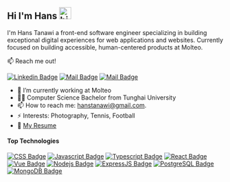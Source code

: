 ## Hi I'm Hans <img src="https://user-images.githubusercontent.com/1303154/88677602-1635ba80-d120-11ea-84d8-d263ba5fc3c0.gif" width="28px" alt="hi">

I'm Hans Tanawi a front-end software engineer specializing in building exceptional digital experiences for web applications and websites. Currently focused on building accessible, human-centered products at Molteo.

:mailbox: Reach me out!

[![Linkedin Badge](https://img.shields.io/badge/-Ignatius_Hans_Tanawi-0e76a8?style=flat&labelColor=0e76a8&logo=linkedin&logoColor=white)](https://www.linkedin.com/in/hans-tanawi/) [![Mail Badge](https://img.shields.io/badge/-@hanstanawi-e84393?style=flat&labelColor=e84393&logo=instagram&logoColor=white)](https://instagram.com/hanstanawi) [![Mail Badge](https://img.shields.io/badge/-hanstanawi-c0392b?style=flat&labelColor=c0392b&logo=gmail&logoColor=white)](mailto:hanstanawi@gmail.com)


- 🔭 I’m currently working at Molteo
- 👨‍🎓 Computer Science Bachelor from Tunghai University
- 📫 How to reach me: hanstanawi@gmail.com.
- ⚡ Interests: Photography, Tennis, Football
- 📄 [My Resume](./hans-tanawi-resume.pdf)

#### Top Technologies


 [![CSS Badge](https://img.shields.io/badge/-CSS-1572B6?style=for-the-badge&labelColor=black&logo=css3&logoColor=white)](#) [![Javascript Badge](https://img.shields.io/badge/-Javascript-F0DB4F?style=for-the-badge&labelColor=black&logo=javascript&logoColor=F0DB4F)](#) [![Typescript Badge](https://img.shields.io/badge/-Typescript-007acc?style=for-the-badge&labelColor=black&logo=typescript&logoColor=007acc)](#) [![React Badge](https://img.shields.io/badge/-React-61DBFB?style=for-the-badge&labelColor=black&logo=react&logoColor=61DBFB)](#) [![Vue Badge](https://img.shields.io/badge/-Vue.js-35495E?style=for-the-badge&labelColor=black&logo=vue.js&logoColor=4FC08D)](#)   [![Nodejs Badge](https://img.shields.io/badge/-Nodejs-3C873A?style=for-the-badge&labelColor=black&logo=node.js&logoColor=3C873A)](#)  [![ExpressJS Badge](https://img.shields.io/badge/Express.js-404D59?style=for-the-badge)](#) [![PostgreSQL Badge](https://img.shields.io/badge/PostgreSQL-316192?style=for-the-badge&labelColor=black&logo=postgresql&logoColor=white)](#) [![MongoDB Badge](https://img.shields.io/badge/MongoDB-4EA94B?style=for-the-badge&logo=mongodb&labelColor=black&logoColor=white)](#)
